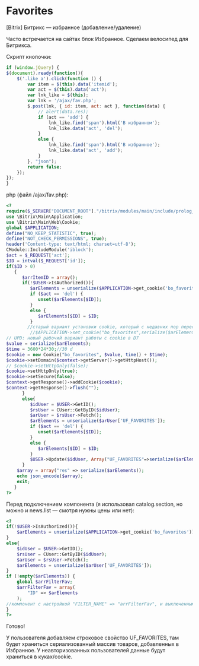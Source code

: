 # Favorites
[Bitrix] Битрикс — избранное (добавление/удаление)

Часто встречается на сайтах блок Избранное. Сделаем велосипед для Битрикса.

Скрипт кнопочки:
```javascript
if (window.jQuery) {
$(document).ready(function(){ 
    $('.like a').click(function () {
        var item = $(this).data('itemid');
        var act = $(this).data('act');
        var lnk_like = $(this);
        var lnk = '/ajax/fav.php';
        $.post(lnk, { id: item, act: act }, function(data) {
            // alert(data.res);
            if (act == 'add') {
                lnk_like.find('span').html('В избранном');
                lnk_like.data('act', 'del');
            }
            else {
                lnk_like.find('span').html('В избранное');
                lnk_like.data('act', 'add');
            }
        }, "json");
        return false;
    });
});
}
```

php (файл /ajax/fav.php):
```php
<?
require($_SERVER["DOCUMENT_ROOT"]."/bitrix/modules/main/include/prolog_before.php");
use \Bitrix\Main\Application;
use \Bitrix\Main\Web\Cookie;
global $APPLICATION;
define("NO_KEEP_STATISTIC", true);
define("NOT_CHECK_PERMISSIONS", true);
header('Content-type: text/html; charset=utf-8');
CModule::IncludeModule('iblock');
$act = $_REQUEST['act'];
$ID = intval($_REQUEST['id']);
if($ID > 0)
   {
      $arrItemID = array();      
      if(!$USER->IsAuthorized()){
         $arElements = unserialize($APPLICATION->get_cookie('bo_favorites'));
         if ($act == 'del') {
            unset($arElements[$ID]);
         }
         else {
            $arElements[$ID] = $ID;
         }
        //старый вариант установки cookie, который с недавних пор перестал работать
         //$APPLICATION->set_cookie("bo_favorites",serialize($arElements));
// UPD: новый рабочий вариант работы с cookie в D7
$value = serialize($arElements);
$time = 3600*24*30;//30 d
$cookie = new Cookie("bo_favorites", $value, time() + $time);
$cookie->setDomain($context->getServer()->getHttpHost());
// $cookie->setHttpOnly(false);
$cookie->setHttpOnly(true);
$cookie->setSecure(false);
$context->getResponse()->addCookie($cookie);
$context->getResponse()->flush("");
      }
      else{
         $idUser = $USER->GetID();
         $rsUser = CUser::GetByID($idUser);
         $arUser = $rsUser->Fetch();
         $arElements = unserialize($arUser['UF_FAVORITES']);
         if ($act == 'del') {
            unset($arElements[$ID]);
         }
         else {
            $arElements[$ID] = $ID;
         }
         $USER->Update($idUser, Array("UF_FAVORITES"=>serialize($arElements)));
      }
    $array = array("res" => serialize($arElements));
    echo json_encode($array);
    exit;
   }
?>
```

Перед подключением компонента (я использовал catalog.section, но можно и news.list — смотря нужны цены или нет):

```php
<?
if(!$USER->IsAuthorized()){
    $arElements = unserialize($APPLICATION->get_cookie('bo_favorites'));
}
else{
    $idUser = $USER->GetID();
    $rsUser = CUser::GetByID($idUser);
    $arUser = $rsUser->Fetch();
    $arElements = unserialize($arUser['UF_FAVORITES']);
}
if (!empty($arElements)) {
    global $arrFilterFav;
    $arrFilterFav = array(
        "ID" => $arElements
    );
//компонент с настройкой "FILTER_NAME" => "arrFilterFav", и выключенным кешированием
}
?>
```

Готово! 

У пользователя добавляем строковое свойство UF_FAVORITES, там будет храниться сериализованный массив товаров, добавленных в Избранное. У неавторизованных пользователей данные будут храниться в куках/cookie.